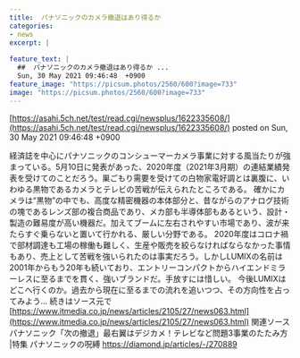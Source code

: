 ```yaml
---
title:  パナソニックのカメラ撤退はあり得るか  
categories:
- news
excerpt: |
  
feature_text: |
  ##  パナソニックのカメラ撤退はあり得るか ...
  Sun, 30 May 2021 09:46:48  +0900
feature_image: "https://picsum.photos/2560/600?image=733"
image: "https://picsum.photos/2560/600?image=733"
---
```


[https://asahi.5ch.net/test/read.cgi/newsplus/1622335608/](https://asahi.5ch.net/test/read.cgi/newsplus/1622335608/)
posted on Sun, 30 May 2021 09:46:48  +0900

<!--more-->

経済誌を中心にパナソニックのコンシューマーカメラ事業に対する風当たりが強まっている。5月10日に発表があった、2020年度（2021年3月期）の連結業績発表を受けてのことだろう。巣ごもり需要を受けての白物家電好調とは裏腹に、いわゆる黒物であるカメラとテレビの苦戦が伝えられたところである。 確かにカメラは“黒物”の中でも、高度な精密機器の本体部分と、昔ながらのアナログ技術の塊であるレンズ部の複合商品であり、メカ部も半導体部もあるという、設計・製造の難易度が高い機器だ。加えてブームに左右されやすい市場であり、波が来たらすぐ乗らないと置いて行かれる、厳しい分野である。 2020年度はコロナ禍で部材調達も工場の稼働も難しく、生産や販売を絞らなければならなかった事情もあり、売上として苦戦を強いられたのは事実だろう。しかしLUMIXの名前は2001年からもう20年も続いており、エントリーコンパクトからハイエンドミラーレスに至るまでを貫く、強いブランドだ。手放すには惜しい。 今後LUMIXはどこへ行くのか。過去から現在に至るまでの流れを追いつつ、その方向性を占ってみよう… 続きはソース元で [https://www.itmedia.co.jp/news/articles/2105/27/news063.html](https://www.itmedia.co.jp/news/articles/2105/27/news063.html) 関連ソース パナソニック「次の撤退」最右翼はデジカメ！テレビなど問題3事業のたたみ方 |特集 パナソニックの呪縛 https://diamond.jp/articles/-/270889

